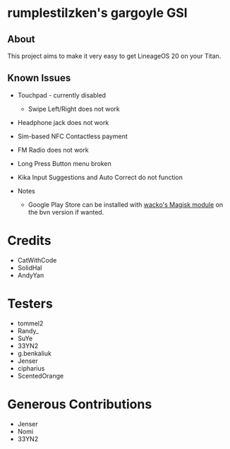 # rumplestilzken's gargoyle GSI

## About
This project aims to make it very easy to get LineageOS 20 on your Titan.

## Known Issues

* Touchpad - currently disabled

  * Swipe Left/Right does not work
  
* Headphone jack does not work
* Sim-based NFC Contactless payment
* FM Radio does not work
* Long Press Button menu broken
* Kika Input Suggestions and Auto Correct do not function

* Notes
  * Google Play Store can be installed with [wacko's Magisk module](https://github.com/wacko1805/MagiskGapps) on the bvn version if wanted.
  
# Credits
* CatWithCode
* SolidHal
* AndyYan

# Testers

* tommel2
* Randy_
* SuYe
* 33YN2
* g.benkaliuk
* Jenser
* cipharius
* ScentedOrange

# Generous Contributions

* Jenser
* Nomi
* 33YN2
  
